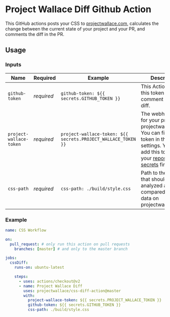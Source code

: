 # Project Wallace Diff Github Action

This GitHub actions posts your CSS to [projectwallace.com](https://www.projectwallace.com?ref=gh-diff-action), calculates the change between the current state of your project and your PR, and comments the diff in the PR.

## Usage

### Inputs

| Name                    | Required   | Example                                                       | Description                                                                                                                                                                                                                                                                                                     |
| ----------------------- | ---------- | ------------------------------------------------------------- | --------------------------------------------------------------------------------------------------------------------------------------------------------------------------------------------------------------------------------------------------------------------------------------------------------------- |
| `github-token`          | _required_ | `github-token: ${{ secrets.GITHUB_TOKEN }}`                   | This Action uses this token to post a comment with the diff.                                                                                                                                                                                                                                                    |
| `project-wallace-token` | _required_ | `project-wallace-token: ${{ secrets.PROJECT_WALLACE_TOKEN }}` | The webhook token for your project on projectwallace.com. You can find this token in the project settings. You must add this token to your [repository secrets](https://help.github.com/en/actions/configuring-and-managing-workflows/creating-and-storing-encrypted-secrets#creating-encrypted-secrets) first! |
| `css-path`              | _required_ | `css-path: ./build/style.css`                                 | Path to the CSS file that should be analyzed and compared to the data on projectwallace.com.                                                                                                                                                                                                                    |

### Example

```yaml
name: CSS Workflow

on:
  pull_request: # only run this action on pull requests
    branches: [master] # and only to the master branch

jobs:
  cssDiff:
    runs-on: ubuntu-latest

    steps:
      - uses: actions/checkout@v2
      - name: Project Wallace Diff
        uses: projectwallace/css-diff-action@master
        with:
          project-wallace-token: ${{ secrets.PROJECT_WALLACE_TOKEN }}
          github-token: ${{ secrets.GITHUB_TOKEN }}
          css-path: ./build/style.css
```
